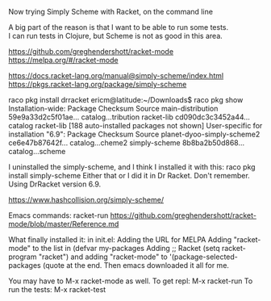 Now trying Simply Scheme with Racket, on the command line

A big part of the reason is that I want to be able to run some tests.  
I can run tests in Clojure, but Scheme is not as good in this area.  


https://github.com/greghendershott/racket-mode
https://melpa.org/#/racket-mode

https://docs.racket-lang.org/manual@simply-scheme/index.html
https://pkgs.racket-lang.org/package/simply-scheme


raco pkg install drracket
ericm@latitude:~/Downloads$ raco pkg show
Installation-wide:
 Package            Checksum             Source
 main-distribution  59e9a33d2c5f01ae...  catalog...tribution
 racket-lib         cd090dc3c3452a44...  catalog racket-lib
 [188 auto-installed packages not shown]
User-specific for installation "6.9":
 Package                     Checksum          Source
 planet-dyoo-simply-scheme2  ce6e47b87642f...  catalog...cheme2
 simply-scheme               8b8ba2b50d868...  catalog...scheme

I uninstalled the simply-scheme, and I think I installed it with this:
raco pkg install simply-scheme
Either that or I did it in Dr Racket. Don't remember.
Using DrRacket version 6.9.

https://www.hashcollision.org/simply-scheme/



Emacs commands: racket-run
https://github.com/greghendershott/racket-mode/blob/master/Reference.md   

What finally installed it:
in init.el:
Adding the URL for MELPA
Adding "racket-mode" to the list in (defvar my-packages
Adding 
;; Racket
(setq racket-program "racket")
and adding "racket-mode" to
'(package-selected-packages
   (quote
at the end. Then emacs downloaded it all for me.

You may have to M-x racket-mode as well.
To get repl: M-x racket-run
To run the tests:
M-x racket-test

